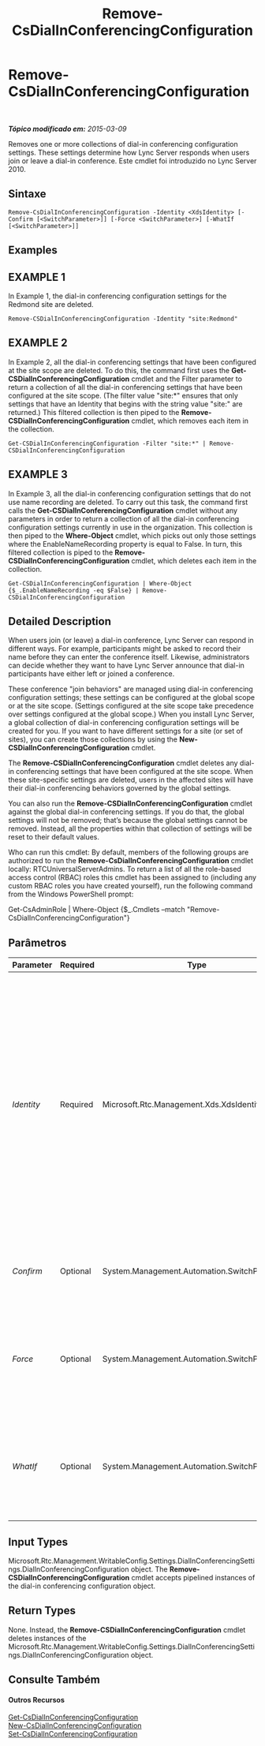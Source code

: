 ﻿---
title: Remove-CsDialInConferencingConfiguration
TOCTitle: Remove-CsDialInConferencingConfiguration
ms:assetid: 0c7f2a69-eeed-41bf-8ba7-5cc36dfdfa3c
ms:mtpsurl: https://technet.microsoft.com/pt-br/library/Gg398174(v=OCS.15)
ms:contentKeyID: 49305862
ms.date: 05/19/2016
mtps_version: v=OCS.15
ms.translationtype: HT
---

# Remove-CsDialInConferencingConfiguration

 

_**Tópico modificado em:** 2015-03-09_

Removes one or more collections of dial-in conferencing configuration settings. These settings determine how Lync Server responds when users join or leave a dial-in conference. Este cmdlet foi introduzido no Lync Server 2010.

## Sintaxe

    Remove-CsDialInConferencingConfiguration -Identity <XdsIdentity> [-Confirm [<SwitchParameter>]] [-Force <SwitchParameter>] [-WhatIf [<SwitchParameter>]]

## Examples

## EXAMPLE 1

In Example 1, the dial-in conferencing configuration settings for the Redmond site are deleted.

    Remove-CSDialInConferencingConfiguration -Identity "site:Redmond"

## EXAMPLE 2

In Example 2, all the dial-in conferencing settings that have been configured at the site scope are deleted. To do this, the command first uses the **Get-CSDialInConferencingConfiguration** cmdlet and the Filter parameter to return a collection of all the dial-in conferencing settings that have been configured at the site scope. (The filter value "site:\*" ensures that only settings that have an Identity that begins with the string value "site:" are returned.) This filtered collection is then piped to the **Remove-CSDialInConferencingConfiguration** cmdlet, which removes each item in the collection.

    Get-CSDialInConferencingConfiguration -Filter "site:*" | Remove-CSDialInConferencingConfiguration

## EXAMPLE 3

In Example 3, all the dial-in conferencing configuration settings that do not use name recording are deleted. To carry out this task, the command first calls the **Get-CSDialInConferencingConfiguration** cmdlet without any parameters in order to return a collection of all the dial-in conferencing configuration settings currently in use in the organization. This collection is then piped to the **Where-Object** cmdlet, which picks out only those settings where the EnableNameRecording property is equal to False. In turn, this filtered collection is piped to the **Remove-CSDialInConferencingConfiguration** cmdlet, which deletes each item in the collection.

    Get-CSDialInConferencingConfiguration | Where-Object {$_.EnableNameRecording -eq $False} | Remove-CSDialInConferencingConfiguration

## Detailed Description

When users join (or leave) a dial-in conference, Lync Server can respond in different ways. For example, participants might be asked to record their name before they can enter the conference itself. Likewise, administrators can decide whether they want to have Lync Server announce that dial-in participants have either left or joined a conference.

These conference "join behaviors" are managed using dial-in conferencing configuration settings; these settings can be configured at the global scope or at the site scope. (Settings configured at the site scope take precedence over settings configured at the global scope.) When you install Lync Server, a global collection of dial-in conferencing configuration settings will be created for you. If you want to have different settings for a site (or set of sites), you can create those collections by using the **New-CSDialInConferencingConfiguration** cmdlet.

The **Remove-CSDialInConferencingConfiguration** cmdlet deletes any dial-in conferencing settings that have been configured at the site scope. When these site-specific settings are deleted, users in the affected sites will have their dial-in conferencing behaviors governed by the global settings.

You can also run the **Remove-CSDialInConferencingConfiguration** cmdlet against the global dial-in conferencing settings. If you do that, the global settings will not be removed; that’s because the global settings cannot be removed. Instead, all the properties within that collection of settings will be reset to their default values.

Who can run this cmdlet: By default, members of the following groups are authorized to run the **Remove-CsDialInConferencingConfiguration** cmdlet locally: RTCUniversalServerAdmins. To return a list of all the role-based access control (RBAC) roles this cmdlet has been assigned to (including any custom RBAC roles you have created yourself), run the following command from the Windows PowerShell prompt:

Get-CsAdminRole | Where-Object {$\_.Cmdlets –match "Remove-CsDialInConferencingConfiguration"}

## Parâmetros


<table>
<colgroup>
<col style="width: 25%" />
<col style="width: 25%" />
<col style="width: 25%" />
<col style="width: 25%" />
</colgroup>
<thead>
<tr class="header">
<th>Parameter</th>
<th>Required</th>
<th>Type</th>
<th>Description</th>
</tr>
</thead>
<tbody>
<tr class="odd">
<td><p><em>Identity</em></p></td>
<td><p>Required</p></td>
<td><p>Microsoft.Rtc.Management.Xds.XdsIdentity</p></td>
<td><p>Indicates the Identity of the dial-in conferencing configuration settings to be removed. To refer to the global settings, use this syntax: -Identity global. To refer to site settings, use syntax similar to this: -Identity site:Redmond. Note that you cannot use wildcards when specifying an Identity.</p></td>
</tr>
<tr class="even">
<td><p><em>Confirm</em></p></td>
<td><p>Optional</p></td>
<td><p>System.Management.Automation.SwitchParameter</p></td>
<td><p>Solicita confirmação antes da execução do comando.</p></td>
</tr>
<tr class="odd">
<td><p><em>Force</em></p></td>
<td><p>Optional</p></td>
<td><p>System.Management.Automation.SwitchParameter</p></td>
<td><p>Suppresses the display of any non-fatal error message that might occur when running the command.</p></td>
</tr>
<tr class="even">
<td><p><em>WhatIf</em></p></td>
<td><p>Optional</p></td>
<td><p>System.Management.Automation.SwitchParameter</p></td>
<td><p>Descreve o que aconteceria se o comando fosse executado sem ser executado de fato.</p></td>
</tr>
</tbody>
</table>


## Input Types

Microsoft.Rtc.Management.WritableConfig.Settings.DialInConferencingSettings.DialInConferencingConfiguration object. The **Remove-CSDialInConferencingConfiguration** cmdlet accepts pipelined instances of the dial-in conferencing configuration object.

## Return Types

None. Instead, the **Remove-CSDialInConferencingConfiguration** cmdlet deletes instances of the Microsoft.Rtc.Management.WritableConfig.Settings.DialInConferencingSettings.DialInConferencingConfiguration object.

## Consulte Também

#### Outros Recursos

[Get-CsDialInConferencingConfiguration](get-csdialinconferencingconfiguration.md)  
[New-CsDialInConferencingConfiguration](new-csdialinconferencingconfiguration.md)  
[Set-CsDialInConferencingConfiguration](set-csdialinconferencingconfiguration.md)

